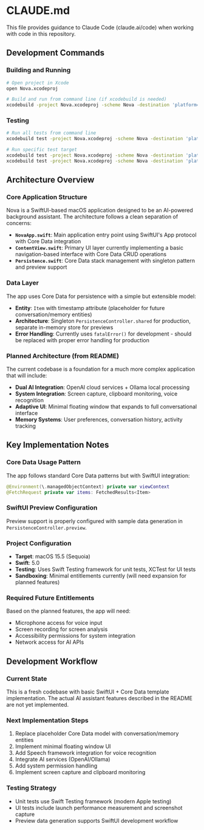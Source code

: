 # CLAUDE.md

This file provides guidance to Claude Code (claude.ai/code) when working with code in this repository.

## Development Commands

### Building and Running
```bash
# Open project in Xcode
open Nova.xcodeproj

# Build and run from command line (if xcodebuild is needed)
xcodebuild -project Nova.xcodeproj -scheme Nova -destination 'platform=macOS' build
```

### Testing
```bash
# Run all tests from command line
xcodebuild test -project Nova.xcodeproj -scheme Nova -destination 'platform=macOS'

# Run specific test target
xcodebuild test -project Nova.xcodeproj -scheme Nova -destination 'platform=macOS' -only-testing:NovaTests
xcodebuild test -project Nova.xcodeproj -scheme Nova -destination 'platform=macOS' -only-testing:NovaUITests
```

## Architecture Overview

### Core Application Structure
Nova is a SwiftUI-based macOS application designed to be an AI-powered background assistant. The architecture follows a clean separation of concerns:

- **`NovaApp.swift`**: Main application entry point using SwiftUI's App protocol with Core Data integration
- **`ContentView.swift`**: Primary UI layer currently implementing a basic navigation-based interface with Core Data CRUD operations
- **`Persistence.swift`**: Core Data stack management with singleton pattern and preview support

### Data Layer
The app uses Core Data for persistence with a simple but extensible model:
- **Entity**: `Item` with timestamp attribute (placeholder for future conversation/memory entities)
- **Architecture**: Singleton `PersistenceController.shared` for production, separate in-memory store for previews
- **Error Handling**: Currently uses `fatalError()` for development - should be replaced with proper error handling for production

### Planned Architecture (from README)
The current codebase is a foundation for a much more complex application that will include:
- **Dual AI Integration**: OpenAI cloud services + Ollama local processing
- **System Integration**: Screen capture, clipboard monitoring, voice recognition
- **Adaptive UI**: Minimal floating window that expands to full conversational interface
- **Memory Systems**: User preferences, conversation history, activity tracking

## Key Implementation Notes

### Core Data Usage Pattern
The app follows standard Core Data patterns but with SwiftUI integration:
```swift
@Environment(\.managedObjectContext) private var viewContext
@FetchRequest private var items: FetchedResults<Item>
```

### SwiftUI Preview Configuration
Preview support is properly configured with sample data generation in `PersistenceController.preview`.

### Project Configuration
- **Target**: macOS 15.5 (Sequoia)
- **Swift**: 5.0
- **Testing**: Uses Swift Testing framework for unit tests, XCTest for UI tests
- **Sandboxing**: Minimal entitlements currently (will need expansion for planned features)

### Required Future Entitlements
Based on the planned features, the app will need:
- Microphone access for voice input
- Screen recording for screen analysis
- Accessibility permissions for system integration
- Network access for AI APIs

## Development Workflow

### Current State
This is a fresh codebase with basic SwiftUI + Core Data template implementation. The actual AI assistant features described in the README are not yet implemented.

### Next Implementation Steps
1. Replace placeholder Core Data model with conversation/memory entities
2. Implement minimal floating window UI
3. Add Speech framework integration for voice recognition
4. Integrate AI services (OpenAI/Ollama)
5. Add system permission handling
6. Implement screen capture and clipboard monitoring

### Testing Strategy
- Unit tests use Swift Testing framework (modern Apple testing)
- UI tests include launch performance measurement and screenshot capture
- Preview data generation supports SwiftUI development workflow